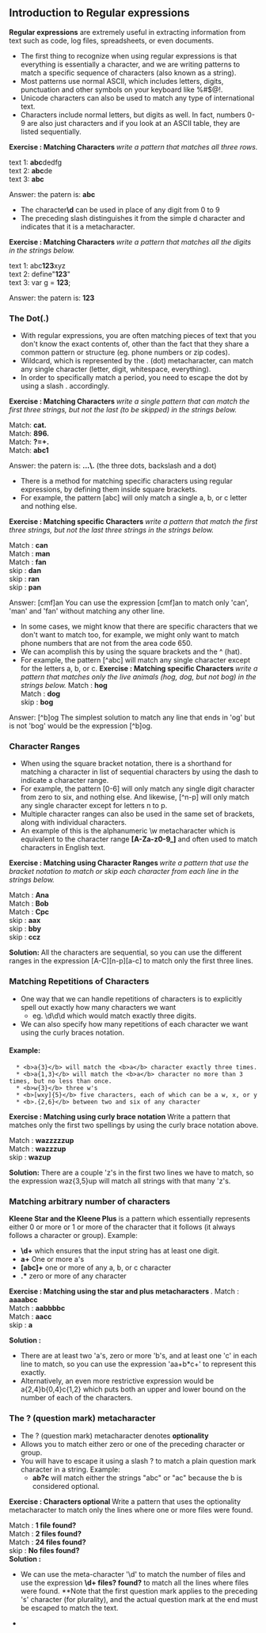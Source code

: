 
## Introduction to Regular expressions

<b>Regular expressions</b> are extremely useful in extracting information from text such as code, log files, spreadsheets, or even documents. 
- The first thing to recognize when using regular expressions is that everything is essentially a character, and we are writing patterns to match a specific sequence of characters (also known as a string).
- Most patterns use normal ASCII, which includes letters, digits, punctuation and other symbols on your keyboard like %#$@!.
- Unicode characters can also be used to match any type of international text.
- Characters include normal letters, but digits as well. In fact, numbers 0-9 are also just characters and if you look at an ASCII table, they are listed sequentially.

<b> Exercise : Matching Characters </b> <i> write a pattern that matches all three rows. </i>

  text 1: <b>abc</b>dedfg<br>
  text 2: <b>abc</b>de<br>
  text 3: <b>abc</b><br>
  
  Answer: the patern is: <b>abc</b>

* The character<b>\d</b> can be used in place of any digit from 0 to 9
* The preceding slash distinguishes it from the simple d character and indicates that it is a metacharacter.

<b> Exercise : Matching Characters </b> <i> write a pattern that matches all the digits in the strings below. </i>

  text 1: abc<b>123</b>xyz<br>
  text 2: define"<b>123</b>"<br>
  text 3: var g = <b>123</b>;<br>

  Answer: the patern is: <b>123</b>
  
 <h3> The Dot(.)</h3>
  
  - With regular expressions, you are often matching pieces of text that you don't know the exact contents of, other than the fact that they share a common pattern or structure (eg. phone numbers or zip codes).
  - Wildcard, which is represented by the . (dot) metacharacter, can match any single character (letter, digit, whitespace, everything).
  - In order to specifically match a period, you need to escape the dot by using a slash \. accordingly.

<b> Exercise : Matching Characters </b> <i> write a single pattern that can match the first three strings, but not the last (to be skipped) in the strings below. </i>

  Match: <b>cat.</b><br>
  Match: <b>896.</b><br>
  Match: <b>?=+.</b><br>
  Match: <b>abc1</b><br>
 
 Answer: the patern is: <b>...\\.</b> (the three dots, backslash and a dot)
 
 - There is a method for matching specific characters using regular expressions, by defining them inside square brackets. 
 - For example, the pattern [abc] will only match a single a, b, or c letter and nothing else.

<b> Exercise : Matching specific Characters </b> <i> write a pattern that match the first three strings, but not the last three strings in the strings below. </i>

  Match : <b>can</b><br>
  Match : <b>man</b><br>
  Match : <b>fan</b><br>
  skip  : <b>dan</b><br>
  skip  : <b>ran</b><br>
  skip  : <b>pan</b><br>

Answer: [cmf]an
You can use the expression [cmf]an to match only 'can', 'man' and 'fan' without matching any other line.

- In some cases, we might know that there are specific characters that we don't want to match too, for example, we might only want to match phone numbers that are not from the area code 650.
- We can acomplish this by using the square brackets and the ^ (hat).
- For example, the pattern [^abc] will match any single character except for the letters a, b, or c.
<b> Exercise : Matching specific Characters </b> <i> write a pattern that matches only the live animals (hog, dog, but not bog) in the strings below. </i>
  Match : <b>hog</b><br>
  Match : <b>dog</b><br>
  skip  : <b>bog</b><br>

Answer: [^b]og
The simplest solution to match any line that ends in 'og' but is not 'bog' would be the expression [^b]og. 

### Character Ranges

- When using the square bracket notation, there is a shorthand for matching a character in list of sequential characters by using the dash to indicate a character range. 
- For example, the pattern [0-6] will only match any single digit character from zero to six, and nothing else. And likewise, [^n-p] will only match any single character except for letters n to p.
- Multiple character ranges can also be used in the same set of brackets, along with individual characters. 
- An example of this is the alphanumeric \w metacharacter which is equivalent to the character range <b>[A-Za-z0-9_]</b> and often used to match characters in English text.

<b> Exercise : Matching using Character Ranges </b> <i> write a pattern that use the bracket notation to match or skip each character from each line in the strings below. </i>

  Match : <b>Ana</b><br>
  Match : <b>Bob</b><br>
  Match : <b>Cpc</b><br>
  skip  : <b>aax</b><br>
  skip  : <b>bby</b><br>
  skip  : <b>ccz</b><br>
  
  <b>Solution: </b> All the characters are sequential, so you can use the different ranges in the expression [A-C][n-p][a-c] to match only the first three lines.
  
  ### Matching Repetitions of Characters
  
  - One way that we can handle repetitions of characters is to explicitly spell out exactly how many characters we want
      * eg. \d\d\d which would match exactly three digits.
  - We can also specify how many repetitions of each character we want using the curly braces notation.
  #### Example: 
      * <b>a{3}</b> will match the <b>a</b> character exactly three times.
      * <b>a{1,3}</b> will match the <b>a</b> character no more than 3 times, but no less than once.
      * <b>w{3}</b> three w's
      * <b>[wxy]{5}</b> five characters, each of which can be a w, x, or y
      * <b>.{2,6}</b> between two and six of any character
      
 <b> Exercise : Matching using curly brace notation </b> Write a pattern that matches only the first two spellings by using the curly brace notation above.
 
  Match : <b>wazzzzzup</b><br>
  Match : <b>wazzzup</b><br>
  skip  : <b>wazup</b><br>
  
 <b>Solution:</b> There are a couple 'z's in the first two lines we have to match, so the expression waz{3,5}up will match all strings with that many 'z's.
 
 ### Matching arbitrary number of characters
<b> Kleene Star and the Kleene Plus</b> is a pattern which essentially represents either 0 or more or 1 or more of the character that it follows (it always follows a character or group).
Example: 
  * <b>\d+</b> which ensures that the input string has at least one digit.
  * <b>a+</b> One or more a's
  * <b>[abc]+</b> one or more of any a, b, or c character
  * <b>.*</b> zero or more of any character
 
<b> Exercise : Matching using the star and plus metacharacters </b>.
  Match : <b>aaaabcc</b><br>
  Match : <b>aabbbbc</b><br>
  Match : <b>aacc</b><br>
  skip  : <b>a</b><br>
 
 <b>Solution : </b> 
 - There are at least two 'a's, zero or more 'b's, and at least one 'c' in each line to match, so you can use the expression 'aa+b*c+' to represent this exactly.
 - Alternatively, an even more restrictive expression would be a{2,4}b{0,4}c{1,2} which puts both an upper and lower bound on the number of each of the characters. 

### The ? (question mark) metacharacter 
- The ? (question mark) metacharacter denotes <b>optionality</b>
- Allows you to match either zero or one of the preceding character or group.
- You will have to escape it using a slash \? to match a plain question mark character in a string.
Example:
  * <b>ab?c</b> will match either the strings "abc" or "ac" because the b is considered optional.

<b> Exercise : Characters optional </b> Write a pattern that uses the optionality metacharacter to match only the lines where one or more files were found.

  Match : <b>1 file found?</b><br>
  Match : <b>2 files found?</b><br>
  Match : <b>24 files found?</b><br>
  skip  : <b>No files found?</b><br>
 <b>Solution : </b> 
 - We can use the meta-character '\d' to match the number of files and use the expression <b> \d+ files? found\?</b> to match all the lines where files were found.
**Note that the first question mark applies to the preceding 's' character (for plurality), and the actual question mark at the end must be escaped to match the text.
  * 

